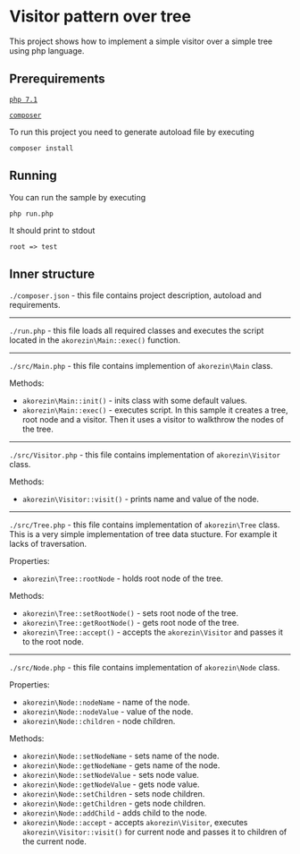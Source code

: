 # Visitor pattern over tree

This project shows how to implement a simple visitor over a simple tree
using php language. 

## Prerequirements

[```php 7.1```](http://php.net/downloads.php)

[```composer```](https://getcomposer.org/)

To run this project you need to generate autoload file by executing
```
composer install
```

## Running

You can run the sample by executing
```
php run.php
```

It should print to stdout
```
root => test
```

## Inner structure

`./composer.json` - this file contains project description, autoload
and requirements.

---

`./run.php` - this file loads all required classes and executes
the script located in the `akorezin\Main::exec()` function.

---

`./src/Main.php` - this file contains implemention of `akorezin\Main`
class.

Methods:
- `akorezin\Main::init()` - inits class with some default values.
- `akorezin\Main::exec()` - executes script. In this sample it creates
a tree, root node and a visitor. Then it uses a visitor to walkthrow
the nodes of the tree.

---

`./src/Visitor.php` - this file contains implementation of
`akorezin\Visitor` class.

Methods:
- `akorezin\Visitor::visit()` - prints name and value of the node.

---

`./src/Tree.php` - this file contains implementation of
`akorezin\Tree` class. This is a very simple implementation of tree
data stucture. For example it lacks of traversation.

Properties:
- `akorezin\Tree::rootNode` - holds root node of the tree.

Methods:
- `akorezin\Tree::setRootNode()` - sets root node of the tree.
- `akorezin\Tree::getRootNode()` - gets root node of the tree. 
- `akorezin\Tree::accept()` - accepts the `akorezin\Visitor` and
passes it to the root node.

---

`./src/Node.php` - this file contains implementation of `akorezin\Node`
class.

Properties:
- `akorezin\Node::nodeName` - name of the node.
- `akorezin\Node::nodeValue` - value of the node.
- `akorezin\Node::children` - node children.

Methods:
- `akorezin\Node::setNodeName` - sets name of the node.
- `akorezin\Node::getNodeName` - gets name of the node.
- `akorezin\Node::setNodeValue` - sets node value.
- `akorezin\Node::getNodeValue` - gets node value.
- `akorezin\Node::setChildren` - sets node children.
- `akorezin\Node::getChildren` - gets node children.
- `akorezin\Node::addChild` - adds child to the node.
- `akorezin\Node::accept` - accepts `akorezin\Visitor`, executes
`akorezin\Visitor::visit()` for current node and passes it to children
of the current node.
